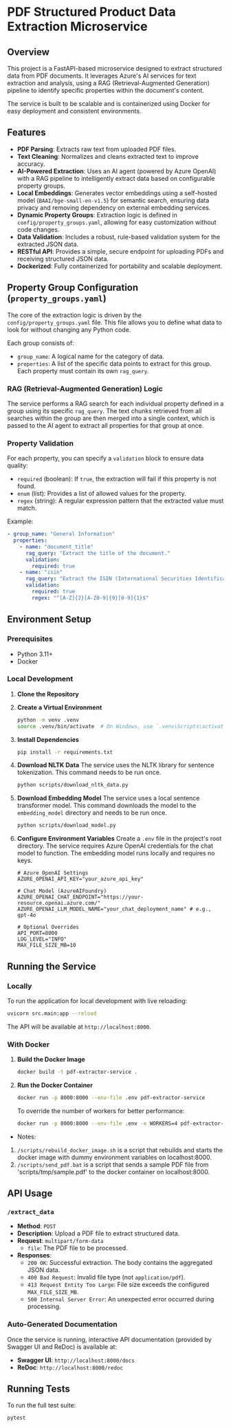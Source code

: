 # PDF Structured Product Data Extraction Microservice

## Overview

This project is a FastAPI-based microservice designed to extract structured data from PDF documents. It leverages Azure's AI services for text extraction and analysis, using a RAG (Retrieval-Augmented Generation) pipeline to identify specific properties within the document's content.

The service is built to be scalable and is containerized using Docker for easy deployment and consistent environments.

## Features

-   **PDF Parsing**: Extracts raw text from uploaded PDF files.
-   **Text Cleaning**: Normalizes and cleans extracted text to improve accuracy.
-   **AI-Powered Extraction**: Uses an AI agent (powered by Azure OpenAI) with a RAG pipeline to intelligently extract data based on configurable property groups.
-   **Local Embeddings**: Generates vector embeddings using a self-hosted model (`BAAI/bge-small-en-v1.5`) for semantic search, ensuring data privacy and removing dependency on external embedding services.
-   **Dynamic Property Groups**: Extraction logic is defined in `config/property_groups.yaml`, allowing for easy customization without code changes.
-   **Data Validation**: Includes a robust, rule-based validation system for the extracted JSON data.
-   **RESTful API**: Provides a simple, secure endpoint for uploading PDFs and receiving structured JSON data.
-   **Dockerized**: Fully containerized for portability and scalable deployment.

## Property Group Configuration (`property_groups.yaml`)

The core of the extraction logic is driven by the `config/property_groups.yaml` file. This file allows you to define what data to look for without changing any Python code.

Each group consists of:
- `group_name`: A logical name for the category of data.
- `properties`: A list of the specific data points to extract for this group. Each property must contain its own `rag_query`.

### RAG (Retrieval-Augmented Generation) Logic
The service performs a RAG search for each individual property defined in a group using its specific `rag_query`. The text chunks retrieved from all searches within the group are then merged into a single context, which is passed to the AI agent to extract all properties for that group at once.

### Property Validation

For each property, you can specify a `validation` block to ensure data quality:

- `required` (boolean): If `true`, the extraction will fail if this property is not found.
- `enum` (list): Provides a list of allowed values for the property.
- `regex` (string): A regular expression pattern that the extracted value must match.

Example:
```yaml
- group_name: "General Information"
  properties:
    - name: "document_title"
      rag_query: "Extract the title of the document."
      validation:
        required: true
    - name: "isin"
      rag_query: "Extract the ISIN (International Securities Identification Number)."
      validation:
        required: true
        regex: "^[A-Z]{2}[A-Z0-9]{9}[0-9]{1}$"
```

## Environment Setup

### Prerequisites

-   Python 3.11+
-   Docker

### Local Development

1.  **Clone the Repository**

2.  **Create a Virtual Environment**
    ```bash
    python -m venv .venv
    source .venv/bin/activate  # On Windows, use `.venv\Scripts\activate`
    ```

3.  **Install Dependencies**
    ```bash
    pip install -r requirements.txt
    ```

4.  **Download NLTK Data**
    The service uses the NLTK library for sentence tokenization. This command needs to be run once.
    ```bash
    python scripts/download_nltk_data.py
    ```

5.  **Download Embedding Model**
    The service uses a local sentence transformer model. This command downloads the model to the `embedding_model` directory and needs to be run once.
    ```bash
    python scripts/download_model.py
    ```

6.  **Configure Environment Variables**
    Create a `.env` file in the project's root directory. The service requires Azure OpenAI credentials for the chat model to function. The embedding model runs locally and requires no keys.
    ```env
    # Azure OpenAI Settings
    AZURE_OPENAI_API_KEY="your_azure_api_key"
    
    # Chat Model (AzureAIFoundry)
    AZURE_OPENAI_CHAT_ENDPOINT="https://your-resource.openai.azure.com/"
    AZURE_OPENAI_LLM_MODEL_NAME="your_chat_deployment_name" # e.g., gpt-4o

    # Optional Overrides
    API_PORT=8000
    LOG_LEVEL="INFO"
    MAX_FILE_SIZE_MB=10
    ```

## Running the Service

### Locally

To run the application for local development with live reloading:
```bash
uvicorn src.main:app --reload
```
The API will be available at `http://localhost:8000`.

### With Docker

1.  **Build the Docker Image**
    ```bash
    docker build -t pdf-extractor-service .
    ```

2.  **Run the Docker Container**
    ```bash
    docker run -p 8000:8000 --env-file .env pdf-extractor-service
    ```
    To override the number of workers for better performance:
    ```bash
    docker run -p 8000:8000 --env-file .env -e WORKERS=4 pdf-extractor-service
    ```

- Notes: 
1.  `/scripts/rebuild_docker_image.sh` is a script that rebuilds and starts the docker image with dummy environment variables on localhost:8000.
2.  `/scripts/send_pdf.bat` is a script that sends a sample PDF file from 'scripts/tmp/sample.pdf' to the docker container on localhost:8000.

## API Usage

### `/extract_data`

-   **Method**: `POST`
-   **Description**: Upload a PDF file to extract structured data.
-   **Request**: `multipart/form-data`
    -   `file`: The PDF file to be processed.
-   **Responses**:
    -   `200 OK`: Successful extraction. The body contains the aggregated JSON data.
    -   `400 Bad Request`: Invalid file type (not `application/pdf`).
    -   `413 Request Entity Too Large`: File size exceeds the configured `MAX_FILE_SIZE_MB`.
    -   `500 Internal Server Error`: An unexpected error occurred during processing.

### Auto-Generated Documentation

Once the service is running, interactive API documentation (provided by Swagger UI and ReDoc) is available at:
-   **Swagger UI**: `http://localhost:8000/docs`
-   **ReDoc**: `http://localhost:8000/redoc`

## Running Tests

To run the full test suite:
```bash
pytest
```
